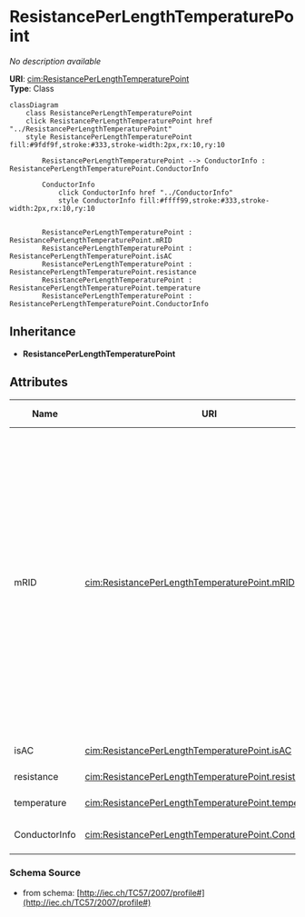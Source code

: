 # ResistancePerLengthTemperaturePoint

_No description available_

**URI**: [cim:ResistancePerLengthTemperaturePoint](http://iec.ch/TC57/CIM-generic#ResistancePerLengthTemperaturePoint)<br />
**Type**: Class

```mermaid
classDiagram
    class ResistancePerLengthTemperaturePoint
    click ResistancePerLengthTemperaturePoint href "../ResistancePerLengthTemperaturePoint"
    style ResistancePerLengthTemperaturePoint fill:#9fdf9f,stroke:#333,stroke-width:2px,rx:10,ry:10

        ResistancePerLengthTemperaturePoint --> ConductorInfo : ResistancePerLengthTemperaturePoint.ConductorInfo

        ConductorInfo
            click ConductorInfo href "../ConductorInfo"
            style ConductorInfo fill:#ffff99,stroke:#333,stroke-width:2px,rx:10,ry:10


        ResistancePerLengthTemperaturePoint : ResistancePerLengthTemperaturePoint.mRID
        ResistancePerLengthTemperaturePoint : ResistancePerLengthTemperaturePoint.isAC
        ResistancePerLengthTemperaturePoint : ResistancePerLengthTemperaturePoint.resistance
        ResistancePerLengthTemperaturePoint : ResistancePerLengthTemperaturePoint.temperature
        ResistancePerLengthTemperaturePoint : ResistancePerLengthTemperaturePoint.ConductorInfo
```

## Inheritance
* **ResistancePerLengthTemperaturePoint**

## Attributes
| Name | URI | Cardinality and Range | Description | Inheritance |
| ---  | --- | --- | --- | --- |
| mRID | [cim:ResistancePerLengthTemperaturePoint.mRID](http://iec.ch/TC57/CIM-generic#ResistancePerLengthTemperaturePoint.mRID) | 0..1 | Master resource identifier issued by a model authority. The mRID is unique within an exchange context. Global uniqueness is easily achieved by using a UUID, as specified in IETF RFC 4122, for the mRID. The use of UUID is strongly recommended.For CIMXML data files in RDF syntax conforming to IEC 61970-552, the mRID is mapped to rdf:ID or rdf:about attributes that identify CIM object elements. | direct |
| isAC | [cim:ResistancePerLengthTemperaturePoint.isAC](http://iec.ch/TC57/CIM-generic#ResistancePerLengthTemperaturePoint.isAC) | 0..1 | No description available | direct |
| resistance | [cim:ResistancePerLengthTemperaturePoint.resistance](http://iec.ch/TC57/CIM-generic#ResistancePerLengthTemperaturePoint.resistance) | 0..1 | No description available | direct |
| temperature | [cim:ResistancePerLengthTemperaturePoint.temperature](http://iec.ch/TC57/CIM-generic#ResistancePerLengthTemperaturePoint.temperature) | 0..1 | No description available | direct |
| ConductorInfo | [cim:ResistancePerLengthTemperaturePoint.ConductorInfo](http://iec.ch/TC57/CIM-generic#ResistancePerLengthTemperaturePoint.ConductorInfo) | 0..1 | Conductor with this (resistance, temperature) pair. | direct |

### Schema Source
* from schema: [http://iec.ch/TC57/2007/profile#](http://iec.ch/TC57/2007/profile#)
